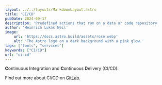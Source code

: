 ```yaml
---
layout: ../../layouts/MarkdownLayout.astro
title: 'CI/CD'
pubDate: 2024-09-17
description: 'Predefined actions that run on a data or code repository when defined requirements are met.'
author: 'Heinrich Lukas Weil'
image:
    url: 'https://docs.astro.build/assets/rose.webp'
    alt: 'The Astro logo on a dark background with a pink glow.'
tags: ["tools", "services"]
keywords: ["CI/CD"]
url: "ci-cd"
---
```


**C**ontinuous **I**ntegration and **C**ontinuous **D**elivery (CI/CD).

Find out more about CI/CD on [GitLab](https://about.gitlab.com/topics/ci-cd/).
